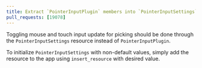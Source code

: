 ```yaml
---
title: Extract `PointerInputPlugin` members into `PointerInputSettings`
pull_requests: [19078]
---
```


Toggling mouse and touch input update for picking should be done through
the `PointerInputSettings` resource instead of `PointerInputPlugin`.

To initialize `PointerInputSettings` with non-default values, simply add
the resource to the app using `insert_resource` with desired value.